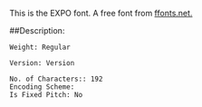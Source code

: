 This is the EXPO font. A free font from [ffonts.net.](https://www.ffonts.net/Expo.font)

##Description: 

    Weight: Regular

    Version: Version

    No. of Characters:: 192
    Encoding Scheme:
    Is Fixed Pitch: No
